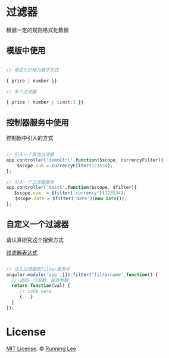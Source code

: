 # 过滤器

根据一定的规则格式化数据

## 模版中使用

```js

// 格式化价格为数字方式

{ price | number }}

// 多个过滤器

{ price | number | limit:3 }}

```

## 控制器服务中使用

控制器中引入的方式

```js

// 引入一个具体过滤器
app.controller('demoCtrl',function($scope, currencyFilter){
    $scope.num = currencyFilter(123534);  
};

// 引入一个过滤器服务
app.controller('testC',function($scope, $filter){
   $scope.num  = $filter('currency')(123534);
　　$scope.date = $filter('date')(new Date());  
};

```

## 自定义一个过滤器

 请认真研究这个搜索方式 

[过滤器表达式](https://docs.angularjs.org/api/ng/filter/filter)

```js

// 注入过滤器到filter服务中
angular.module('app',[]).filter('filtername',function() {
  // 返回一个函数，接受参数
  return function(val) {
     // code here
     {...}
  }
});

```

# License

[MIT License](https://opensource.org/licenses/mit-license.html). ©  [Running Lee](mailto:lihui870920@gmail.com)